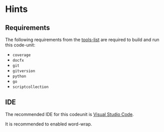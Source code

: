 # Hints

## Requirements

The following requirements from the [tools-list](https://github.com/anionDev/ScriptCollection/blob/main/ScriptCollection/Other/Reference/ReferenceContent/Articles/RequirementsForCommonProjectStructure.md#Tools) are required to build and run this code-unit:

- `coverage`
- `docfx`
- `git`
- `gitversion`
- `python`
- `go`
- `scriptcollection`

## IDE

The recommended IDE for this codeunit is [Visual Studio Code](https://code.visualstudio.com/).

It is recommended to enabled word-wrap.
